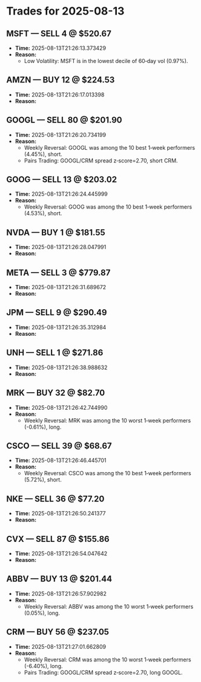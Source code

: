 # Trades for 2025-08-13

## MSFT — SELL 4 @ $520.67
- **Time:** 2025-08-13T21:26:13.373429
- **Reason:**
  - Low Volatility: MSFT is in the lowest decile of 60‑day vol (0.97%).

## AMZN — BUY 12 @ $224.53
- **Time:** 2025-08-13T21:26:17.013398
- **Reason:**

## GOOGL — SELL 80 @ $201.90
- **Time:** 2025-08-13T21:26:20.734199
- **Reason:**
  - Weekly Reversal: GOOGL was among the 10 best 1‑week performers (4.45%), short.
  - Pairs Trading: GOOGL/CRM spread z‑score=2.70, short CRM.

## GOOG — SELL 13 @ $203.02
- **Time:** 2025-08-13T21:26:24.445999
- **Reason:**
  - Weekly Reversal: GOOG was among the 10 best 1‑week performers (4.53%), short.

## NVDA — BUY 1 @ $181.55
- **Time:** 2025-08-13T21:26:28.047991
- **Reason:**

## META — SELL 3 @ $779.87
- **Time:** 2025-08-13T21:26:31.689672
- **Reason:**

## JPM — SELL 9 @ $290.49
- **Time:** 2025-08-13T21:26:35.312984
- **Reason:**

## UNH — SELL 1 @ $271.86
- **Time:** 2025-08-13T21:26:38.988632
- **Reason:**

## MRK — BUY 32 @ $82.70
- **Time:** 2025-08-13T21:26:42.744990
- **Reason:**
  - Weekly Reversal: MRK was among the 10 worst 1‑week performers (-0.61%), long.

## CSCO — SELL 39 @ $68.67
- **Time:** 2025-08-13T21:26:46.445701
- **Reason:**
  - Weekly Reversal: CSCO was among the 10 best 1‑week performers (5.72%), short.

## NKE — SELL 36 @ $77.20
- **Time:** 2025-08-13T21:26:50.241377
- **Reason:**

## CVX — SELL 87 @ $155.86
- **Time:** 2025-08-13T21:26:54.047642
- **Reason:**

## ABBV — BUY 13 @ $201.44
- **Time:** 2025-08-13T21:26:57.902982
- **Reason:**
  - Weekly Reversal: ABBV was among the 10 worst 1‑week performers (0.05%), long.

## CRM — BUY 56 @ $237.05
- **Time:** 2025-08-13T21:27:01.662809
- **Reason:**
  - Weekly Reversal: CRM was among the 10 worst 1‑week performers (-6.40%), long.
  - Pairs Trading: GOOGL/CRM spread z‑score=2.70, long GOOGL.

